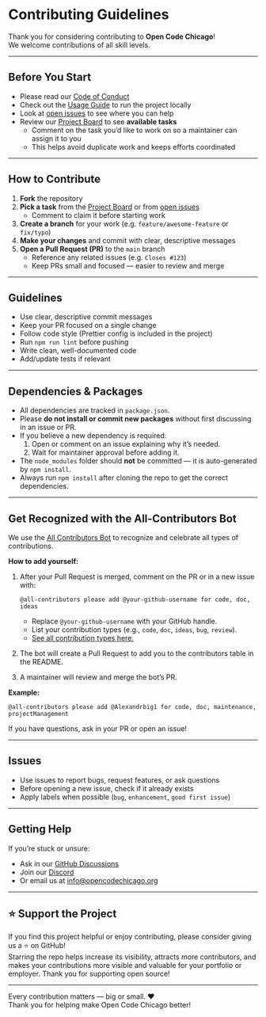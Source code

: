 # Contributing Guidelines

Thank you for considering contributing to **Open Code Chicago**!  
We welcome contributions of all skill levels.

---

## Before You Start
- Please read our [Code of Conduct](./CODE_OF_CONDUCT.md)
- Check out the [Usage Guide](./docs/usage.md) to run the project locally
- Look at [open issues](https://github.com/OpenCodeChicago/hacktoberfest-2025-frontend/issues) to see where you can help
- Review our [Project Board](https://github.com/orgs/OpenCodeChicago/projects/2) to see **available tasks**  
  - Comment on the task you’d like to work on so a maintainer can assign it to you  
  - This helps avoid duplicate work and keeps efforts coordinated 

---

## How to Contribute
1. **Fork** the repository
2. **Pick a task** from the [Project Board](https://github.com/orgs/OpenCodeChicago/projects/2) or from [open issues](https://github.com/OpenCodeChicago/hacktoberfest-2025-frontend/issues)  
   - Comment to claim it before starting work 
3. **Create a branch** for your work (e.g. `feature/awesome-feature` or `fix/typo`)  
4. **Make your changes** and commit with clear, descriptive messages  
5. **Open a Pull Request (PR)** to the `main` branch  
   - Reference any related issues (e.g. `Closes #123`)  
   - Keep PRs small and focused — easier to review and merge  

---

## Guidelines
- Use clear, descriptive commit messages  
- Keep your PR focused on a single change  
- Follow code style (Prettier config is included in the project)
- Run `npm run lint` before pushing 
- Write clean, well-documented code  
- Add/update tests if relevant  

---

## Dependencies & Packages
- All dependencies are tracked in `package.json`.  
- Please **do not install or commit new packages** without first discussing in an issue or PR.  
- If you believe a new dependency is required:
  1. Open or comment on an issue explaining why it’s needed.  
  2. Wait for maintainer approval before adding it.  
- The `node_modules` folder should **not** be committed — it is auto-generated by `npm install`.  
- Always run `npm install` after cloning the repo to get the correct dependencies.  

---

## Get Recognized with the All-Contributors Bot
We use the [All Contributors Bot](https://allcontributors.org/docs/en/bot/usage) to recognize and celebrate all types of contributions. 

**How to add yourself:**
1. After your Pull Request is merged, comment on the PR or in a new issue with:
   ```
   @all-contributors please add @your-github-username for code, doc, ideas
   ```
   - Replace `@your-github-username` with your GitHub handle.
   - List your contribution types (e.g., `code`, `doc`, `ideas`, `bug`, `review`).
   - [See all contribution types here.](https://allcontributors.org/docs/en/emoji-key)

2. The bot will create a Pull Request to add you to the contributors table in the README.
3. A maintainer will review and merge the bot’s PR.

**Example:**
```
@all-contributors please add @Alexandrbig1 for code, doc, maintenance, projectManagement
``` 

If you have questions, ask in your PR or open an issue!

---

## Issues
- Use issues to report bugs, request features, or ask questions  
- Before opening a new issue, check if it already exists  
- Apply labels when possible (`bug`, `enhancement`, `good first issue`)  

---

## Getting Help
If you’re stuck or unsure:
- Ask in our [GitHub Discussions](https://github.com/orgs/OpenCodeChicago/discussions/2)  
- Join our [Discord](https://discord.gg/t6MGsCqdFX)  
- Or email us at [info@opencodechicago.org](mailto:info@opencodechicago.org)  

---

## ⭐ Support the Project

If you find this project helpful or enjoy contributing, please consider giving us a ⭐ on GitHub!  
Starring the repo helps increase its visibility, attracts more contributors, and makes your contributions more visible and valuable for your portfolio or employer. Thank you for supporting open source!

---

Every contribution matters — big or small. ❤️  
Thank you for helping make Open Code Chicago better!
